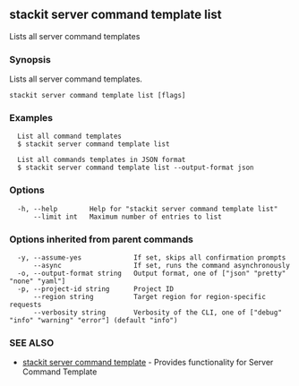 ## stackit server command template list

Lists all server command templates

### Synopsis

Lists all server command templates.

```
stackit server command template list [flags]
```

### Examples

```
  List all command templates
  $ stackit server command template list

  List all commands templates in JSON format
  $ stackit server command template list --output-format json
```

### Options

```
  -h, --help        Help for "stackit server command template list"
      --limit int   Maximum number of entries to list
```

### Options inherited from parent commands

```
  -y, --assume-yes             If set, skips all confirmation prompts
      --async                  If set, runs the command asynchronously
  -o, --output-format string   Output format, one of ["json" "pretty" "none" "yaml"]
  -p, --project-id string      Project ID
      --region string          Target region for region-specific requests
      --verbosity string       Verbosity of the CLI, one of ["debug" "info" "warning" "error"] (default "info")
```

### SEE ALSO

* [stackit server command template](./stackit_server_command_template.md)	 - Provides functionality for Server Command Template

